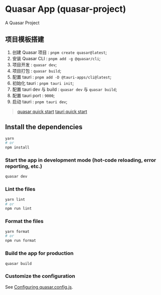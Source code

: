 # Quasar App (quasar-project)

A Quasar Project

## 项目模板搭建

1. 创建 Quasar 项目 : `pnpm create quasar@latest`;
2. 安装 Quasar CLI : `pnpm add -g @quasar/cli`;
3. 项目开发 : `quasar dev`;
4. 项目打包 : `quasar build`;
5. 配置 tauri : `pnpm add -D @tauri-apps/cli@latest`;
6. 初始化 tauri : `pnpm tauri init`;
7. 配置 tauri dev 与 build : `quasar dev` 与 `quasar build`;
8. 配置 tauri port : `9000`;
9. 启动 tauri : `pnpm tauri dev`;

> [quasar quick start](https://quasar.dev/start/quick-start)
> [tauri quick start](https://v2.tauri.app/start/create-project/)

## Install the dependencies
```bash
yarn
# or
npm install
```

### Start the app in development mode (hot-code reloading, error reporting, etc.)
```bash
quasar dev
```


### Lint the files
```bash
yarn lint
# or
npm run lint
```


### Format the files
```bash
yarn format
# or
npm run format
```


### Build the app for production
```bash
quasar build
```

### Customize the configuration
See [Configuring quasar.config.js](https://v2.quasar.dev/quasar-cli-vite/quasar-config-js).
